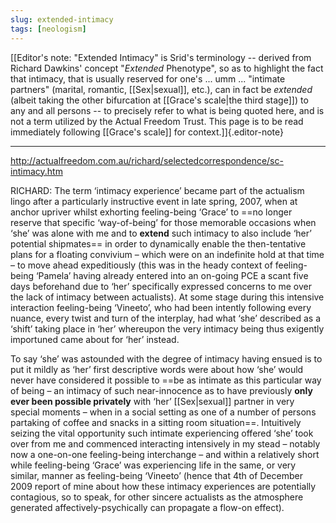 ```yaml
---
slug: extended-intimacy
tags: [neologism]
---
```


[\[Editor's note: "Extended Intimacy" is Srid's terminology -- derived from Richard Dawkins' concept "*Extended* Phenotype", so as to highlight the fact that intimacy, that is usually reserved for one's ... umm ... "intimate partners" (marital, romantic, [[Sex|sexual]], etc.), can in fact be *extended* (albeit taking the other bifurcation at [[Grace's scale|the third stage]]) to any and all persons -- to precisely refer to what is being quoted here, and is not a term utilized by the Actual Freedom Trust. This page is to be read immediately following [[Grace's scale]] for context.\]]{.editor-note}

---

http://actualfreedom.com.au/richard/selectedcorrespondence/sc-intimacy.htm

RICHARD: The term ‘intimacy experience’ became part of the actualism lingo after a particularly instructive event in late spring, 2007, when at anchor upriver whilst exhorting feeling-being ‘Grace’ to ==no longer reserve that specific ‘way-of-being’ for those memorable occasions when ‘she’ was alone with me and to **extend** such intimacy to also include ‘her’ potential shipmates== in order to dynamically enable the then-tentative plans for a floating convivium – which were on an indefinite hold at that time – to move ahead expeditiously (this was in the heady context of feeling-being ‘Pamela’ having already entered into an on-going PCE a scant five days beforehand due to ‘her’ specifically expressed concerns to me over the lack of intimacy between actualists). At some stage during this intensive interaction feeling-being ‘Vineeto’, who had been intently following every nuance, every twist and turn of the interplay, had what ‘she’ described as a ‘shift’ taking place in ‘her’ whereupon the very intimacy being thus exigently importuned came about for ‘her’ instead.

To say ‘she’ was astounded with the degree of intimacy having ensued is to put it mildly as ‘her’ first descriptive words were about how ‘she’ would never have considered it possible to ==be as intimate as this particular way of being – an intimacy of such near-innocence as to have previously **only ever been possible privately** with ‘her’ [[Sex|sexual]] partner in very special moments – when in a social setting as one of a number of persons partaking of coffee and snacks in a sitting room situation==. Intuitively seizing the vital opportunity such intimate experiencing offered ‘she’ took over from me and commenced interacting intensively in my stead – notably now a one-on-one feeling-being interchange – and within a relatively short while feeling-being ‘Grace’ was experiencing life in the same, or very similar, manner as feeling-being ‘Vineeto’ (hence that 4th of December 2009 report of mine about how these intimacy experiences are potentially contagious, so to speak, for other sincere actualists as the atmosphere generated affectively-psychically can propagate a flow-on effect).
